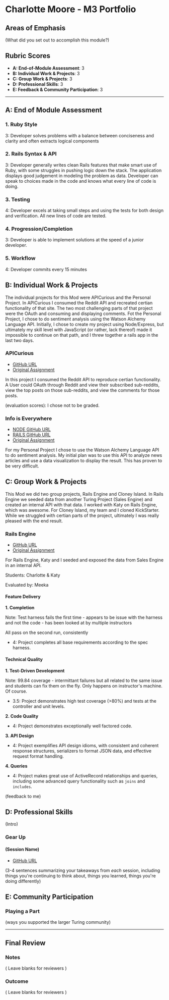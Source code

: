 # Charlotte Moore - M3 Portfolio

## Areas of Emphasis

(What did you set out to accomplish this module?)

## Rubric Scores

* **A: End-of-Module Assessment**: 3
* **B: Individual Work & Projects**: 3
* **C: Group Work & Projects**: 3
* **D: Professional Skills**: 3
* **E: Feedback & Community Participation**: 3

-----------------------

## A: End of Module Assessment

### 1. Ruby Style
3: Developer solves problems with a balance between conciseness and clarity and often extracts logical components
### 2. Rails Syntax & API
3: Developer generally writes clean Rails features that make smart use of Ruby, with some struggles in pushing logic down the stack. The application displays good judgement in modeling the problem as data. Developer can speak to choices made in the code and knows what every line of code is doing.
### 3. Testing
4: Developer excels at taking small steps and using the tests for both design and verification. All new lines of code are tested.
### 4. Progression/Completion
3: Developer is able to implement solutions at the speed of a junior developer.
### 5. Workflow
4: Developer commits every 15 minutes


## B: Individual Work & Projects

The individual projects for this Mod were APICurious and the Personal Project. In APICurious I consumed the Reddit API and recreated certian functionality of that site. The two most challenging parts of that project were the OAuth and consuming and displaying comments. Fot the Personal Project, I chose to do sentiment analysis using the Watson Alchemy Language API. Initially, I chose to create my project using Node/Express, but ultimately my skill level with JavaScript (or rather, lack thereof) made it impossible to continue on that path, and I threw together a rails app in the last two days. 

### APICurious

* [GitHub URL](https://github.com/CjMoore/apicurious)
* [Original Assignment](http://backend.turing.io/module3/projects/apicurious)

In this project I consumed the Reddit API to reproduce certian functionality. A User could OAuth through Reddit and view their subscribed sub-reddits, view the top posts on those sub-reddits, and view the comments for those posts. 

(evaluation scores): I chose not to be graded. 

### Info is Everywhere

* [NODE GitHub URL](https://github.com/CjMoore/info_is_everywhere)
* [RAILS GitHub URL](https://github.com/CjMoore/personal_project)
* [Original Assignment](http://backend.turing.io/module3/projects/self_directed_project)

For my Personal Project I chose to use the Watson Alchemy Language API to do sentiment analysis. My initial plan was to use this API to analyze news articles and use a data visualization to display the result. This has proven to be very difficult. 

## C: Group Work & Projects


This Mod we did two group projects, Rails Engine and Cloney Island. In Rails Engine we seeded data from another Turing Project (Sales Engine) and created an internal API with that data. I worked with Katy on Rails Engine, which was awesome. For Cloney Island, my team and I cloned KickStarter. While we struggled with certian parts of the project, ultimately I was really pleased with the end result. 

### Rails Engine

* [GitHub URL](https://github.com/CjMoore/rails_engine)
* [Original Assignment](http://backend.turing.io/module3/projects/rails_engine)

For Rails Engine, Katy and I seeded and exposed the data from Sales Engine in an internal API. 

Students: Charlotte & Katy  

Evaluated by: Meeka

#### Feature Delivery

**1. Completion**

Note: Test harness fails the first time - appears to be issue with the harness and not the code - has been looked at by multiple instructors

All pass on the second run, consistently

* 4: Project completes all base requirements according to the spec harness.

#### Technical Quality

**1. Test-Driven Development**

Note: 99.84 coverage - intermittant failures but all related to the same issue and students can fix them on the fly. Only happens on instructor's machine. Of course.

* 3.5: Project demonstrates high test coverage (>80%) and tests at the controller and unit levels.

**2. Code Quality**

* 4: Project demonstrates exceptionally well factored code.

**3. API Design**

* 4: Project exemplifies API design idioms, with consistent and coherent response structures, serializers to format JSON data, and effective request format handling.

**4. Queries**

* 4: Project makes great use of ActiveRecord relationships and queries, including some advanced query functionality such as `joins` and `includes`.

(feedback to me)

## D: Professional Skills
(Intro)

### Gear Up
#### (Session Name)

* [GitHub URL]()

(3-4 sentences summarizing your takeaways from _each_ session, including things you're continuing to think about, things you learned, things you're doing differently)

## E: Community Participation

### Playing a Part

(ways you supported the larger Turing community)

------------------

## Final Review

### Notes

( Leave blanks for reviewers )

### Outcome

( Leave blanks for reviewers )
